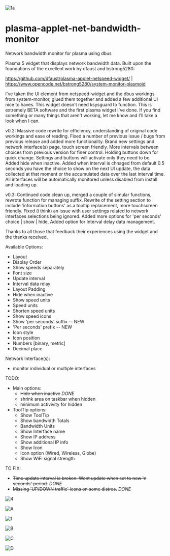 ![1a](https://user-images.githubusercontent.com/72889808/217653034-4ed63b12-875b-4001-84f7-b3159d933a99.png)

# plasma-applet-net-bandwidth-monitor
Network bandwidth monitor for plasma using dbus


Plasma 5 widget that displays network bandwidth data. Built upon the foundations of the excellent work by dfaust and bstrong5280:

https://github.com/dfaust/plasma-applet-netspeed-widget/  |  https://www.opencode.net/bstrong5280/system-monitor-plasmoid

I've taken the UI element from netspeed-widget and the dbus workings from system-monitor, glued them together and added a few additional UI nice to haves. This widget doesn't need ksysguard to function.
This is extremely BETA software and the first plasma widget I've done. If you find something or many things that aren't working, let me know and I'll take a look when I can.

v0.2:
Massive code rewrite for efficiency, understanding of original code workings and ease of reading. Fixed a number of previous issue / bugs from previous release and added more functionality.  Brand new settings and network interface(s) page, touch screen friendly.  More intervals between choices from previous version for finer control.  Holding buttons down for quick change.  Settings and buttons will activate only they need to be.  Added hide when inactive.  Added when interval is chnaged from default 0.5 seconds you have the choice to show on the next UI update, the data collected at that moment or the accumulated data over the last interval time.  All interfaces will be automatically monitored unless disabled from install and loading up.

v0.3:
Continued code clean up, merged a couple of simular functions, rewrote function for managing suffix. Rewrite of the setting section to include 'information buttons' as a tooltip replacement, more touchscreen friendly. Fixed (i think) an issue with user settings related to network interfaces selections being ignored. Added more options for 'per seconds' choice | show | hide, Added option for Interval delay data management.

Thanks to all those that feedback their experiences using the widget and the thanks received.




Available Options:
- Layout
- Display Order
- Show speeds separately
- Font size
- Update interval
- Interval data relay
- Layout Padding
- Hide when inactive
- Show speed units
- Speed units
- Shorten speed units 
- Show speed icons
- Show 'per seconds' suffix -- NEW
- 'Per seconds' prefix -- NEW
- Icon style
- Icon position
- Numbers [binary, metric]
- Decimal place

Network Interface(s):
- monitor individual or multiple interfaces

TODO:
- Main options:
    - ~~Hide when inactive~~ *DONE*
    - shrink area on taskbar when hidden
    - minimum activivity for hidden
- ToolTip options:
    - Show ToolTip 
    - Show bandwidth Totals
    - Bandwidth Units
    - Show Interface name
    - Show IP address
    - Show additional IP info
    - Show Icon
    - Icon option (Wired, Wireless, Globe)
    - Show WiFi signal strength

TO FIX:
- ~~Time update interval is broken. Wont update when set to new 'n seconds' period.~~ *DONE* 
- ~~Missing 'UP/DOWN traffic' icons on some distros.~~ *DONE*



![4](https://user-images.githubusercontent.com/72889808/209709200-9f4c045e-2b54-4fb3-9758-62c4096e8fc9.png)

![A](https://user-images.githubusercontent.com/72889808/217652964-20a0556a-a403-40e5-9e54-5a49bdb83fd5.png)

![1](https://user-images.githubusercontent.com/72889808/209696486-0419dd51-f7c8-47a4-aba6-1f2fc4590812.png)

![B](https://user-images.githubusercontent.com/72889808/217652736-9e8c7d27-d5eb-486f-ab66-e8bcc28b87ca.png)

![C](https://user-images.githubusercontent.com/72889808/217652754-07799096-c390-4bde-a974-8632371cd54d.png)

![D](https://user-images.githubusercontent.com/72889808/217654861-3e6d21ac-91bd-41eb-a592-5aedf321624b.png)



